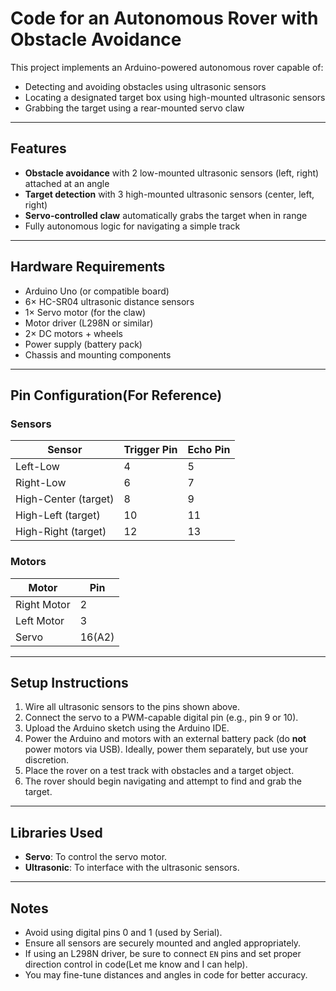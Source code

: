 # Code for an Autonomous Rover with Obstacle Avoidance

This project implements an Arduino-powered autonomous rover capable of:

* Detecting and avoiding obstacles using ultrasonic sensors
* Locating a designated target box using high-mounted ultrasonic sensors
* Grabbing the target using a rear-mounted servo claw

---

## Features

* **Obstacle avoidance** with 2 low-mounted ultrasonic sensors (left, right) attached at an angle
* **Target detection** with 3 high-mounted ultrasonic sensors (center, left, right)
* **Servo-controlled claw** automatically grabs the target when in range
* Fully autonomous logic for navigating a simple track

---

## Hardware Requirements

* Arduino Uno (or compatible board)
* 6× HC-SR04 ultrasonic distance sensors
* 1× Servo motor (for the claw)
* Motor driver (L298N or similar)
* 2× DC motors + wheels
* Power supply (battery pack)
* Chassis and mounting components

---

## Pin Configuration(For Reference)

### Sensors

| Sensor               | Trigger Pin | Echo Pin |
| -------------------- | ----------- | -------- |
| Left-Low             | 4           | 5        |
| Right-Low            | 6           | 7        |
| High-Center (target) | 8           | 9        |
| High-Left (target)   | 10          | 11       |
| High-Right (target)  | 12          | 13       |

### Motors

| Motor       | Pin     | 
| ----------- | ------- | 
| Right Motor | 2       |
| Left Motor  | 3       |
| Servo       | 16(A2)  |


---

## Setup Instructions

1. Wire all ultrasonic sensors to the pins shown above.
2. Connect the servo to a PWM-capable digital pin (e.g., pin 9 or 10).
3. Upload the Arduino sketch using the Arduino IDE.
4. Power the Arduino and motors with an external battery pack (do **not** power motors via USB). Ideally, power them separately, but use your discretion. 
5. Place the rover on a test track with obstacles and a target object.
6. The rover should begin navigating and attempt to find and grab the target.

---

## Libraries Used
- **Servo**: To control the servo motor.
- **Ultrasonic**: To interface with the ultrasonic sensors.

---

## Notes

* Avoid using digital pins 0 and 1 (used by Serial).
* Ensure all sensors are securely mounted and angled appropriately.
* If using an L298N driver, be sure to connect `EN` pins and set proper direction control in code(Let me know and I can help).
* You may fine-tune distances and angles in code for better accuracy.
